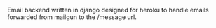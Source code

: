 Email backend written in django designed for heroku to handle emails forwarded from mailgun to the /message url.
